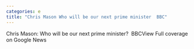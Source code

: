 ```yaml
---
categories: e
title: "Chris Mason Who will be our next prime minister  BBC"
---
```

Chris Mason: Who will be our next prime minister?&nbsp;&nbsp;BBCView Full coverage on Google News
